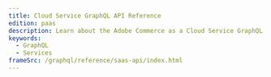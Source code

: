 ```yaml
---
title: Cloud Service GraphQL API Reference
edition: paas
description: Learn about the Adobe Commerce as a Cloud Service GraphQL APIs.
keywords:
  - GraphQL
  - Services
frameSrc: /graphql/reference/saas-api/index.html
---
```

